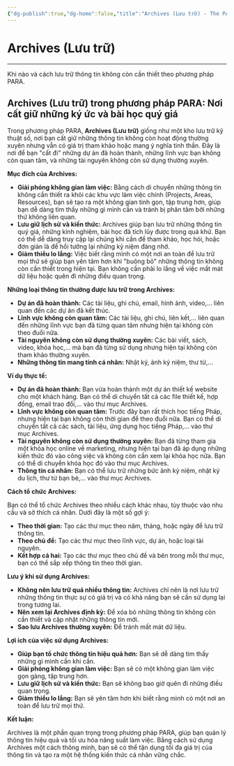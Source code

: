 ```yaml
---
{"dg-publish":true,"dg-home":false,"title":"Archives (Lưu trữ) - The PARA Method","date":"2025-01-31","tags":["book","books/the-para-method"],"dg-path":"Books/05 - The PARA Method/5 - Archives - Lưu trữ.md","permalink":"/books/05-the-para-method/5-archives-luu-tru/","dgPassFrontmatter":true,"updated":"2025-01-31T08:17:25.130+07:00"}
---
```



# Archives (Lưu trữ)
---

Khi nào và cách lưu trữ thông tin không còn cần thiết theo phương pháp PARA.

## Archives (Lưu trữ) trong phương pháp PARA: Nơi cất giữ những ký ức và bài học quý giá

Trong phương pháp PARA, **Archives (Lưu trữ)** giống như một kho lưu trữ kỹ thuật số, nơi bạn cất giữ những thông tin không còn hoạt động thường xuyên nhưng vẫn có giá trị tham khảo hoặc mang ý nghĩa tinh thần. Đây là nơi để bạn "cất đi" những dự án đã hoàn thành, những lĩnh vực bạn không còn quan tâm, và những tài nguyên không còn sử dụng thường xuyên.

**Mục đích của Archives:**

- **Giải phóng không gian làm việc:** Bằng cách di chuyển những thông tin không cần thiết ra khỏi các khu vực làm việc chính (Projects, Areas, Resources), bạn sẽ tạo ra một không gian tinh gọn, tập trung hơn, giúp bạn dễ dàng tìm thấy những gì mình cần và tránh bị phân tâm bởi những thứ không liên quan.
- **Lưu giữ lịch sử và kiến thức:** Archives giúp bạn lưu trữ những thông tin quý giá, những kinh nghiệm, bài học đã tích lũy được trong quá khứ. Bạn có thể dễ dàng truy cập lại chúng khi cần để tham khảo, học hỏi, hoặc đơn giản là để hồi tưởng lại những kỷ niệm đáng nhớ.
- **Giảm thiểu lo lắng:** Việc biết rằng mình có một nơi an toàn để lưu trữ mọi thứ sẽ giúp bạn yên tâm hơn khi "buông bỏ" những thông tin không còn cần thiết trong hiện tại. Bạn không cần phải lo lắng về việc mất mát dữ liệu hoặc quên đi những điều quan trọng.

**Những loại thông tin thường được lưu trữ trong Archives:**

- **Dự án đã hoàn thành:** Các tài liệu, ghi chú, email, hình ảnh, video,... liên quan đến các dự án đã kết thúc.
- **Lĩnh vực không còn quan tâm:** Các tài liệu, ghi chú, liên kết,... liên quan đến những lĩnh vực bạn đã từng quan tâm nhưng hiện tại không còn theo đuổi nữa.
- **Tài nguyên không còn sử dụng thường xuyên:** Các bài viết, sách, video, khóa học,... mà bạn đã từng sử dụng nhưng hiện tại không còn tham khảo thường xuyên.
- **Những thông tin mang tính cá nhân:** Nhật ký, ảnh kỷ niệm, thư từ,...

**Ví dụ thực tế:**

- **Dự án đã hoàn thành:** Bạn vừa hoàn thành một dự án thiết kế website cho một khách hàng. Bạn có thể di chuyển tất cả các file thiết kế, hợp đồng, email trao đổi,... vào thư mục Archives.
- **Lĩnh vực không còn quan tâm:** Trước đây bạn rất thích học tiếng Pháp, nhưng hiện tại bạn không còn thời gian để theo đuổi nữa. Bạn có thể di chuyển tất cả các sách, tài liệu, ứng dụng học tiếng Pháp,... vào thư mục Archives.
- **Tài nguyên không còn sử dụng thường xuyên:** Bạn đã từng tham gia một khóa học online về marketing, nhưng hiện tại bạn đã áp dụng những kiến thức đó vào công việc và không còn cần xem lại khóa học nữa. Bạn có thể di chuyển khóa học đó vào thư mục Archives.
- **Thông tin cá nhân:** Bạn có thể lưu trữ những bức ảnh kỷ niệm, nhật ký du lịch, thư từ bạn bè,... vào thư mục Archives.

**Cách tổ chức Archives:**

Bạn có thể tổ chức Archives theo nhiều cách khác nhau, tùy thuộc vào nhu cầu và sở thích cá nhân. Dưới đây là một số gợi ý:

- **Theo thời gian:** Tạo các thư mục theo năm, tháng, hoặc ngày để lưu trữ thông tin.
- **Theo chủ đề:** Tạo các thư mục theo lĩnh vực, dự án, hoặc loại tài nguyên.
- **Kết hợp cả hai:** Tạo các thư mục theo chủ đề và bên trong mỗi thư mục, bạn có thể sắp xếp thông tin theo thời gian.

**Lưu ý khi sử dụng Archives:**

- **Không nên lưu trữ quá nhiều thông tin:** Archives chỉ nên là nơi lưu trữ những thông tin thực sự có giá trị và có khả năng bạn sẽ cần sử dụng lại trong tương lai.
- **Nên xem lại Archives định kỳ:** Để xóa bỏ những thông tin không còn cần thiết và cập nhật những thông tin mới.
- **Sao lưu Archives thường xuyên:** Để tránh mất mát dữ liệu.

**Lợi ích của việc sử dụng Archives:**

- **Giúp bạn tổ chức thông tin hiệu quả hơn:** Bạn sẽ dễ dàng tìm thấy những gì mình cần khi cần.
- **Giải phóng không gian làm việc:** Bạn sẽ có một không gian làm việc gọn gàng, tập trung hơn.
- **Lưu giữ lịch sử và kiến thức:** Bạn sẽ không bao giờ quên đi những điều quan trọng.
- **Giảm thiểu lo lắng:** Bạn sẽ yên tâm hơn khi biết rằng mình có một nơi an toàn để lưu trữ mọi thứ.

**Kết luận:**

Archives là một phần quan trọng trong phương pháp PARA, giúp bạn quản lý thông tin hiệu quả và tối ưu hóa năng suất làm việc. Bằng cách sử dụng Archives một cách thông minh, bạn sẽ có thể tận dụng tối đa giá trị của thông tin và tạo ra một hệ thống kiến thức cá nhân vững chắc.
